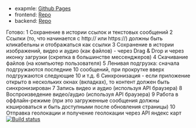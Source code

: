 
- exapmle: <a href="https://tarapiygin.github.io/chaos-organizer-frontend/">Github Pages</a>
- frontend: <a href="https://github.com/tarapiygin/chaos-organizer-frontend">Repo</a>
- backend: <a href="https://github.com/tarapiygin/chaos-organizer-backend/">Repo</a>

Готово:
1 Сохранение в истории ссылок и текстовых сообщений
2 Ссылки (то, что начинается с http:// или https://) должны быть кликабельны и отображаться как ссылки
3 Сохранение в истории изображений, видео и аудио (как файлов) - через Drag & Drop и через иконку загрузки (скрепка в большинстве мессенджеров)
4 Скачивание файлов (на компьютер пользователя)
5 Ленивая подгрузка: сначала подгружаются последние 10 сообщений, при прокрутке вверх подгружаются следующие 10 и т.д.
6 Синхронизация - если приложение открыто в нескольких окнах (вкладках), то контент должен быть синхронизирован
7 Запись видео и аудио (используя API браузера)
8 Воспроизведение видео/аудио (используя API браузера)
9 Работа в оффлайн-режиме (при это загруженные сообщения должны кэшироваться и быть доступными после обновления страницы)
10 Отправка геолокации и получение геолокации через API яндекс карт
[![Build status](https://ci.appveyor.com/api/projects/status/x4oe8l1tao90nv2b?svg=true)](https://ci.appveyor.com/project/tarapiygin/chaos-organizer-frontend)